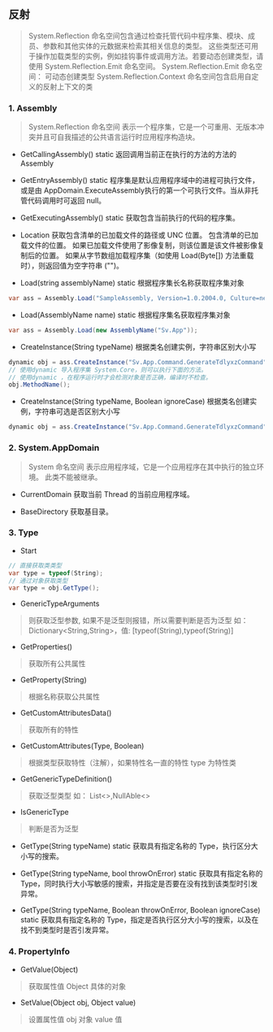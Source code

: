 ## 反射
> System.Reflection
> 命名空间包含通过检查托管代码中程序集、模块、成员、参数和其他实体的元数据来检索其相关信息的类型。 这些类型还可用于操作加载类型的实例，例如挂钩事件或调用方法。若要动态创建类型，请使用 System.Reflection.Emit 命名空间。
> System.Reflection.Emit
> 命名空间： 可动态创建类型
> System.Reflection.Context
> 命名空间包含启用自定义的反射上下文的类

### 1. Assembly
> System.Reflection 命名空间
> 表示一个程序集，它是一个可重用、无版本冲突并且可自我描述的公共语言运行时应用程序构造块。

- GetCallingAssembly() static
返回调用当前正在执行的方法的方法的 Assembly

- GetEntryAssembly() static
程序集是默认应用程序域中的进程可执行文件，或是由 AppDomain.ExecuteAssembly执行的第一个可执行文件。当从非托管代码调用时可返回 null。

- GetExecutingAssembly() static
获取包含当前执行的代码的程序集。

- Location
获取包含清单的已加载文件的路径或 UNC 位置。
包含清单的已加载文件的位置。 如果已加载文件使用了影像复制，则该位置是该文件被影像复制后的位置。 如果从字节数组加载程序集（如使用 Load(Byte[]) 方法重载时），则返回值为空字符串 ("")。

- Load(string assemblyName) static
根据程序集长名称获取程序集对象
```cs
var ass = Assembly.Load("SampleAssembly, Version=1.0.2004.0, Culture=neutral, PublicKeyToken=8744b20f8da049e3");
```

- Load(AssemblyName name) static
根据程序集名获取程序集对象
```cs
var ass = Assembly.Load(new AssemblyName("Sv.App"));
```

- CreateInstance(String typeName)
根据类名创建实例，字符串区别大小写
```cs
dynamic obj = ass.CreateInstance("Sv.App.Command.GenerateTdlyxzCommand");
// 使用dynamic 导入程序集 System.Core，则可以执行下面的方法。
// 使用dynamic ，在程序运行时才会检测对象是否正确，编译时不检查。
obj.MethodName();
```

- CreateInstance(String typeName, Boolean ignoreCase)
根据类名创建实例，字符串可选是否区别大小写
```cs
dynamic obj = ass.CreateInstance("Sv.App.Command.GenerateTdlyxzCommand",true);
```

### 2. System.AppDomain
> System 命名空间
> 表示应用程序域，它是一个应用程序在其中执行的独立环境。 此类不能被继承。

- CurrentDomain
获取当前 Thread 的当前应用程序域。

- BaseDirectory
获取基目录。

### 3. Type

- Start
```cs
// 直接获取类类型
var type = typeof(String);
// 通过对象获取类型
var type = obj.GetType();
```

- GenericTypeArguments
> 则获取泛型参数, 如果不是泛型则报错，所以需要判断是否为泛型
> 如：Dictionary<String,String>，值: [typeof(String),typeof(String)]

- GetProperties()
> 获取所有公共属性

- GetProperty(String)
> 根据名称获取公共属性

- GetCustomAttributesData()
> 获取所有的特性

- GetCustomAttributes(Type, Boolean)
> 根据类型获取特性（注解），如果特性名一直的特性
> type 为特性类

- GetGenericTypeDefinition()
> 获取泛型类型 如： List<>,NullAble<>

- IsGenericType
> 判断是否为泛型

- GetType(String typeName) static
获取具有指定名称的 Type，执行区分大小写的搜索。

- GetType(String typeName, bool throwOnError) static
获取具有指定名称的 Type，同时执行大小写敏感的搜索，并指定是否要在没有找到该类型时引发异常。

- GetType(String typeName, Boolean throwOnError, Boolean ignoreCase) static
获取具有指定名称的 Type，指定是否执行区分大小写的搜索，以及在找不到类型时是否引发异常。



### 4. PropertyInfo

- GetValue(Object)
> 获取属性值
> Object 具体的对象

- SetValue(Object obj, Object value)
> 设置属性值
> obj 对象
> value 值
